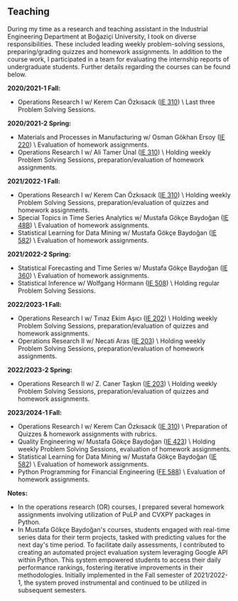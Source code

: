 ## Teaching

During my time as a research and teaching assistant in the Industrial Engineering Department at Boğaziçi University, I took on diverse responsibilities. These included leading weekly problem-solving sessions, preparing/grading quizzes and homework assignments. In addition to the course work, I participated in a team for evaluating the internship reports of undergraduate students. Further details regarding the courses can be found below.

**2020/2021-1 Fall:**
* Operations Research I w/ Kerem Can Özkısacık ([IE 310](/Syllabus/fall20-310.pdf)) \\
Last three Problem Solving Sessions.

**2020/2021-2 Spring:**
* Materials and Processes in Manufacturing w/ Osman Gökhan Ersoy ([IE 220](/Syllabus/spring21-220.pdf)) \\
Evaluation of homework assignments.  
* Operations Research I w/ Ali Tamer Ünal ([IE 310](/Syllabus/spring21-310.pdf)) \\
Holding weekly Problem Solving Sessions, preparation/evaluation of homework assignments.

**2021/2022-1 Fall:**
* Operations Research I w/ Kerem Can Özkısacık ([IE 310](/Syllabus/fall21-310.pdf)) \\
Holding weekly Problem Solving Sessions, preparation/evaluation of quizzes and homework assignments.
*	Special Topics in Time Series Analytics w/ Mustafa Gökçe Baydoğan ([IE 48B](/Syllabus/fall21-48b.pdf)) \\
Evaluation of homework assignments.  
*	Statistical Learning for Data Mining w/ Mustafa Gökçe Baydoğan ([IE 582](/Syllabus/fall21-582.pdf)) \\
Evaluation of homework assignments.  

**2021/2022-2 Spring:**
*	Statistical Forecasting and Time Series w/ Mustafa Gökçe Baydoğan ([IE 360](/Syllabus/spring22-360.pdf)) \\
Evaluation of homework assignments.  
*	Statistical Inference w/ Wolfgang Hörmann ([IE 508](/Syllabus/spring22-508.pdf)) \\
Holding regular Problem Solving Sessions.

**2022/2023-1 Fall:**
* Operations Research I w/ Tınaz Ekim Aşıcı ([IE 202](/Syllabus/fall22-202.pdf)) \\
Holding weekly Problem Solving Sessions, preparation/evaluation of quizzes and homework assignments.
* Operations Research II w/ Necati Aras ([IE 203](/Syllabus/fall22-203.pdf)) \\
Holding weekly Problem Solving Sessions, preparation/evaluation of homework assignments.

**2022/2023-2 Spring:**
* Operations Research II w/ Z. Caner Taşkın ([IE 203](/Syllabus/spring23-203.pdf)) \\
Holding weekly Problem Solving Sessions, preparation/evaluation of quizzes and homework assignments.

**2023/2024-1 Fall:**
* Operations Research I w/ Kerem Can Özkısacık ([IE 310](/Syllabus/fall23-310.pdf)) \\
Preparation of Quizzes & homework assignments with rubrics.
*	Quality Engineering w/ Mustafa Gökçe Baydoğan ([IE 423](/Syllabus/fall23-423.pdf)) \\
Holding weekly Problem Solving Sessions, evaluation of homework assignments.
*	Statistical Learning for Data Mining w/ Mustafa Gökçe Baydoğan ([IE 582](/Syllabus/fall23-582.pdf)) \\
Evaluation of homework assignments.
*	Python Programming for Financial Engineering ([FE 588](/Syllabus/fall23-fe588.pdf)) \\
Evaluation of homework assignments.


**Notes:**
* In the operations research (OR) courses, I prepared several homework assignments involving utilization of PuLP and CVXPY packages in Python. 
* In Mustafa Gökçe Baydoğan's courses, students engaged with real-time series data for their term projects, tasked with predicting values for the next day's time period. To facilitate daily assessments, I contributed to creating an automated project evaluation system leveraging Google API within Python. This system empowered students to access their daily performance rankings, fostering iterative improvements in their methodologies. Initially implemented in the Fall semester of 2021/2022-1, the system proved instrumental and continued to be utilized in subsequent semesters.

